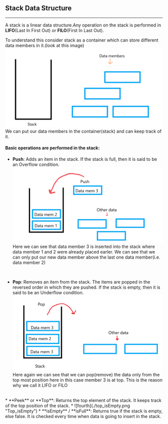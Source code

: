 ## Stack Data Structure
---
A stack is a linear data structure.Any operation on the stack is performed in **LIFO**(Last In First Out) or **FILO**(First In Last Out).

To understand this consider stack as a container which can store different data members in it.(look at this image)
![first](./first.png "stack")
We can put our data members in the container(stack) and can keep track of it.

#### Basic operations are performed in the stack:

* **Push**: Adds an item in the stack. If the stack is full, then it is said to be an Overflow condition.
![second](./push.png "Push")
Here we can see that data member 3 is inserted into the stack where data member 1 and 2 were already placed earler.
We can see that we can only put our new data member above the last one data  member(i.e. data member 2) 
<br>

* **Pop**: Removes an item from the stack. The items are popped in the reversed order in which they are pushed. If the stack is empty, then it is said to be an Underflow condition.
![third](./pop.png "Pop")
Here again we can see that we can pop(remove) the data only from the top most position here in this case member 3 is at top.
This is the reason why we call it LIFO or FILO
<br>
* **Peek** or **Top**: Returns the top element of the stack.
It keeps track of the top position of the stack.
* ![fourth](./top_isEmpty.png "Top_isEmpty") 
* **isEmpty** / **isFull**: Returns true if the stack is empty, else false. It is checked every time when data is going to insert in the stack.

<br>
<!-- ### Implementation: 
There are two ways to implement a stack: 
* Using array
* Using linked list -->
